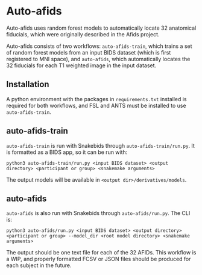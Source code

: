 # Auto-afids
Auto-afids uses random forest models to automatically locate 32 anatomical fiducials, which were originally described in the Afids project.

Auto-afids consists of two workflows: `auto-afids-train`, which trains a set of random forest models from an input BIDS dataset (which is first registered to MNI space), and `auto-afids`, which automatically locates the 32 fiducials for each T1 weighted image in the input dataset.

## Installation

A python environment with the packages in `requirements.txt` installed is required for both workflows, and FSL and ANTS must be installed to use `auto-afids-train`.

## auto-afids-train

`auto-afids-train` is run with Snakebids through `auto-afids-train/run.py`. It is formatted as a BIDS app, so it can be run with:

`python3 auto-afids-train/run.py <input BIDS dataset> <output directory> <participant or group> <snakemake arguments>`

The output models will be available in `<output dir>/derivatives/models`.

## auto-afids

`auto-afids` is also run with Snakebids through `auto-afids/run.py`. The CLI is:

`python3 auto-afids/run.py <input BIDS dataset> <output directory> <participant or group> --model_dir <root model directory> <snakemake arguments>`

The output should be one text file for each of the 32 AFIDs. This workflow is a WIP, and properly formatted FCSV or JSON files should be produced for each subject in the future.
